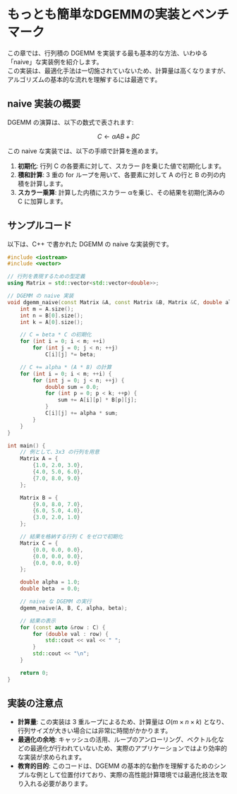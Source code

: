 # もっとも簡単なDGEMMの実装とベンチマーク

この章では、行列積の DGEMM を実装する最も基本的な方法、いわゆる「naive」な実装例を紹介します。  
この実装は、最適化手法は一切施されていないため、計算量は高くなりますが、アルゴリズムの基本的な流れを理解するには最適です。

## naive 実装の概要

DGEMM の演算は、以下の数式で表されます:

$$
C \gets \alpha A B + \beta C
$$

この naive な実装では、以下の手順で計算を進めます。

1. **初期化**: 行列 C の各要素に対して、スカラー βを乗じた値で初期化します。  
2. **積和計算**: 3 重の for ループを用いて、各要素に対して A の行と B の列の内積を計算します。  
3. **スカラー乗算**: 計算した内積にスカラー αを乗じ、その結果を初期化済みの C に加算します。

## サンプルコード

以下は、C++ で書かれた DGEMM の naive な実装例です。

```cpp
#include <iostream>
#include <vector>

// 行列を表現するための型定義
using Matrix = std::vector<std::vector<double>>;

// DGEMM の naive 実装
void dgemm_naive(const Matrix &A, const Matrix &B, Matrix &C, double alpha, double beta) {
    int m = A.size();
    int n = B[0].size();
    int k = A[0].size();

    // C = beta * C の初期化
    for (int i = 0; i < m; ++i)
        for (int j = 0; j < n; ++j)
            C[i][j] *= beta;

    // C += alpha * (A * B) の計算
    for (int i = 0; i < m; ++i) {
        for (int j = 0; j < n; ++j) {
            double sum = 0.0;
            for (int p = 0; p < k; ++p) {
                sum += A[i][p] * B[p][j];
            }
            C[i][j] += alpha * sum;
        }
    }
}

int main() {
    // 例として、3x3 の行列を用意
    Matrix A = {
        {1.0, 2.0, 3.0},
        {4.0, 5.0, 6.0},
        {7.0, 8.0, 9.0}
    };

    Matrix B = {
        {9.0, 8.0, 7.0},
        {6.0, 5.0, 4.0},
        {3.0, 2.0, 1.0}
    };

    // 結果を格納する行列 C をゼロで初期化
    Matrix C = {
        {0.0, 0.0, 0.0},
        {0.0, 0.0, 0.0},
        {0.0, 0.0, 0.0}
    };

    double alpha = 1.0;
    double beta  = 0.0;

    // naive な DGEMM の実行
    dgemm_naive(A, B, C, alpha, beta);

    // 結果の表示
    for (const auto &row : C) {
        for (double val : row) {
            std::cout << val << " ";
        }
        std::cout << "\n";
    }

    return 0;
}
```

## 実装の注意点

- **計算量**: この実装は 3 重ループによるため、計算量は $O(m \times n \times k)$ となり、行列サイズが大きい場合には非常に時間がかかります。
- **最適化の余地**: キャッシュの活用、ループのアンローリング、ベクトル化などの最適化が行われていないため、実際のアプリケーションではより効率的な実装が求められます。
- **教育的目的**: このコードは、DGEMM の基本的な動作を理解するためのシンプルな例として位置付けており、実際の高性能計算環境では最適化技法を取り入れる必要があります。
